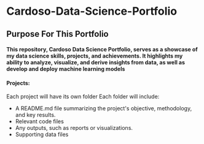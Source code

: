# Cardoso-Data-Science-Portfolio
## Purpose For This Portfolio  
#### This repository, Cardoso Data Science Portfolio, serves as a showcase of my data science skills, projects, and achievements. It highlights my ability to analyze, visualize, and derive insights from data, as well as develop and deploy machine learning models

 #### Projects:
Each project will have its own folder
Each folder will include:
- A README.md file summarizing the project's objective, methodology, and key results.
- Relevant code files
- Any outputs, such as reports or visualizations.
- Supporting data files
